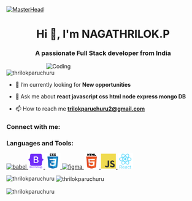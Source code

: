 [![MasterHead](https://miro.medium.com/v2/resize:fit:1100/1*-ntL3Dsvc-dJ5cLGRtSuEw.gif)]()
<h1 align="center">Hi 👋, I'm NAGATHRILOK.P</h1>
<h3 align="center">A passionate Full Stack developer from India</h3>
<img align="right" alt="Coding" width="400" src="https://cdn.dribbble.com/users/1162077/screenshots/3848914/media/320984a9ca58b3c73274c9259ecf6de8.gif"/>

<p align="left"> <img src="https://komarev.com/ghpvc/?username=thrilokparuchuru&label=Profile%20views&color=0e75b6&style=flat" alt="thrilokparuchuru" /> </p>

- 🌱 I’m currently looking for **New opportunities**

- 💬 Ask me about **react javascript css html node express mongo DB**

- 📫 How to reach me **trilokparuchuru2@gmail.com**


<h3 align="left">Connect with me:</h3>
<p align="left">
</p>


<h3 align="left">Languages and Tools:</h3>
<p align="left"> <a href="https://babeljs.io/" target="_blank" rel="noreferrer"> <img src="https://www.vectorlogo.zone/logos/babeljs/babeljs-icon.svg" alt="babel" width="40" height="40"/> </a> <a href="https://getbootstrap.com" target="_blank" rel="noreferrer"> <img src="https://raw.githubusercontent.com/devicons/devicon/master/icons/bootstrap/bootstrap-plain-wordmark.svg" alt="bootstrap" width="40" height="40"/> </a> <a href="https://www.w3schools.com/css/" target="_blank" rel="noreferrer"> <img src="https://raw.githubusercontent.com/devicons/devicon/master/icons/css3/css3-original-wordmark.svg" alt="css3" width="40" height="40"/> </a> <a href="https://www.figma.com/" target="_blank" rel="noreferrer"> <img src="https://www.vectorlogo.zone/logos/figma/figma-icon.svg" alt="figma" width="40" height="40"/> </a> <a href="https://www.w3.org/html/" target="_blank" rel="noreferrer"> <img src="https://raw.githubusercontent.com/devicons/devicon/master/icons/html5/html5-original-wordmark.svg" alt="html5" width="40" height="40"/> </a> <a href="https://developer.mozilla.org/en-US/docs/Web/JavaScript" target="_blank" rel="noreferrer"> <img src="https://raw.githubusercontent.com/devicons/devicon/master/icons/javascript/javascript-original.svg" alt="javascript" width="40" height="40"/> </a> <a href="https://reactjs.org/" target="_blank" rel="noreferrer"> <img src="https://raw.githubusercontent.com/devicons/devicon/master/icons/react/react-original-wordmark.svg" alt="react" width="40" height="40"/> </a> </p>

<p><img align="left" src="https://github-readme-stats.vercel.app/api/top-langs?username=thrilokparuchuru&show_icons=true&locale=en&layout=compact" alt="thrilokparuchuru" /></p>

<p>&nbsp;<img align="center" src="https://github-readme-stats.vercel.app/api?username=thrilokparuchuru&show_icons=true&locale=en" alt="thrilokparuchuru" /></p>

<p><img align="center" src="https://github-readme-streak-stats.herokuapp.com/?user=thrilokparuchuru&" alt="thrilokparuchuru" /></p>
